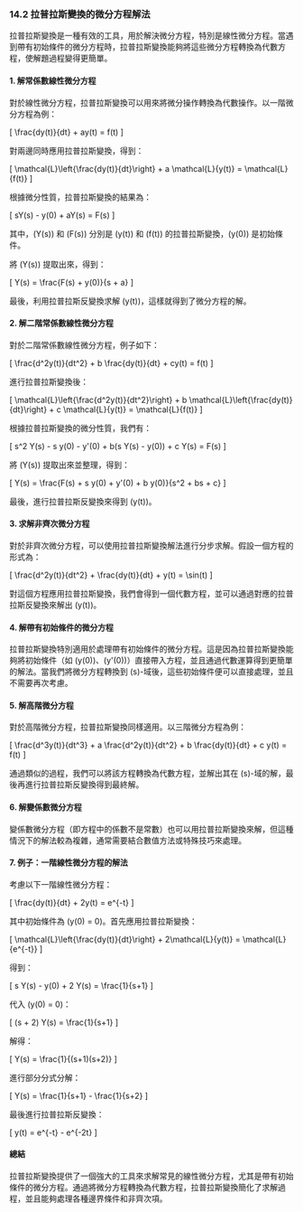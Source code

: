 ### **14.2 拉普拉斯變換的微分方程解法**

拉普拉斯變換是一種有效的工具，用於解決微分方程，特別是線性微分方程。當遇到帶有初始條件的微分方程時，拉普拉斯變換能夠將這些微分方程轉換為代數方程，使解題過程變得更簡單。

#### **1. 解常係數線性微分方程**

對於線性微分方程，拉普拉斯變換可以用來將微分操作轉換為代數操作。以一階微分方程為例：

\[
\frac{dy(t)}{dt} + ay(t) = f(t)
\]

對兩邊同時應用拉普拉斯變換，得到：

\[
\mathcal{L}\left\{\frac{dy(t)}{dt}\right\} + a \mathcal{L}\{y(t)\} = \mathcal{L}\{f(t)\}
\]

根據微分性質，拉普拉斯變換的結果為：

\[
sY(s) - y(0) + aY(s) = F(s)
\]

其中，\(Y(s)\) 和 \(F(s)\) 分別是 \(y(t)\) 和 \(f(t)\) 的拉普拉斯變換，\(y(0)\) 是初始條件。

將 \(Y(s)\) 提取出來，得到：

\[
Y(s) = \frac{F(s) + y(0)}{s + a}
\]

最後，利用拉普拉斯反變換求解 \(y(t)\)，這樣就得到了微分方程的解。

#### **2. 解二階常係數線性微分方程**

對於二階常係數線性微分方程，例子如下：

\[
\frac{d^2y(t)}{dt^2} + b \frac{dy(t)}{dt} + cy(t) = f(t)
\]

進行拉普拉斯變換後：

\[
\mathcal{L}\left\{\frac{d^2y(t)}{dt^2}\right\} + b \mathcal{L}\left\{\frac{dy(t)}{dt}\right\} + c \mathcal{L}\{y(t)\} = \mathcal{L}\{f(t)\}
\]

根據拉普拉斯變換的微分性質，我們有：

\[
s^2 Y(s) - s y(0) - y'(0) + b(s Y(s) - y(0)) + c Y(s) = F(s)
\]

將 \(Y(s)\) 提取出來並整理，得到：

\[
Y(s) = \frac{F(s) + s y(0) + y'(0) + b y(0)}{s^2 + bs + c}
\]

最後，進行拉普拉斯反變換來得到 \(y(t)\)。

#### **3. 求解非齊次微分方程**

對於非齊次微分方程，可以使用拉普拉斯變換解法進行分步求解。假設一個方程的形式為：

\[
\frac{d^2y(t)}{dt^2} + \frac{dy(t)}{dt} + y(t) = \sin(t)
\]

對這個方程應用拉普拉斯變換，我們會得到一個代數方程，並可以通過對應的拉普拉斯反變換來解出 \(y(t)\)。

#### **4. 解帶有初始條件的微分方程**

拉普拉斯變換特別適用於處理帶有初始條件的微分方程。這是因為拉普拉斯變換能夠將初始條件（如 \(y(0)\)、\(y'(0)\)）直接帶入方程，並且通過代數運算得到更簡單的解法。當我們將微分方程轉換到 \(s\)-域後，這些初始條件便可以直接處理，並且不需要再次考慮。

#### **5. 解高階微分方程**

對於高階微分方程，拉普拉斯變換同樣適用。以三階微分方程為例：

\[
\frac{d^3y(t)}{dt^3} + a \frac{d^2y(t)}{dt^2} + b \frac{dy(t)}{dt} + c y(t) = f(t)
\]

通過類似的過程，我們可以將該方程轉換為代數方程，並解出其在 \(s\)-域的解，最後再進行拉普拉斯反變換得到最終解。

#### **6. 解變係數微分方程**

變係數微分方程（即方程中的係數不是常數）也可以用拉普拉斯變換來解，但這種情況下的解法較為複雜，通常需要結合數值方法或特殊技巧來處理。

#### **7. 例子：一階線性微分方程的解法**

考慮以下一階線性微分方程：

\[
\frac{dy(t)}{dt} + 2y(t) = e^{-t}
\]

其中初始條件為 \(y(0) = 0\)。首先應用拉普拉斯變換：

\[
\mathcal{L}\left\{\frac{dy(t)}{dt}\right\} + 2\mathcal{L}\{y(t)\} = \mathcal{L}\{e^{-t}\}
\]

得到：

\[
s Y(s) - y(0) + 2 Y(s) = \frac{1}{s+1}
\]

代入 \(y(0) = 0\)：

\[
(s + 2) Y(s) = \frac{1}{s+1}
\]

解得：

\[
Y(s) = \frac{1}{(s+1)(s+2)}
\]

進行部分分式分解：

\[
Y(s) = \frac{1}{s+1} - \frac{1}{s+2}
\]

最後進行拉普拉斯反變換：

\[
y(t) = e^{-t} - e^{-2t}
\]

#### **總結**

拉普拉斯變換提供了一個強大的工具來求解常見的線性微分方程，尤其是帶有初始條件的微分方程。通過將微分方程轉換為代數方程，拉普拉斯變換簡化了求解過程，並且能夠處理各種邊界條件和非齊次項。